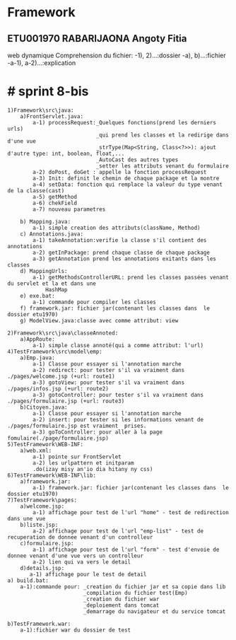 # Framework
## ETU001970 RABARIJAONA Angoty Fitia 
web dynamique
Comprehension du fichier: 
    -1), 2)...:dossier
    -a), b)...:fichier
    -a-1), a-2)...:explication

# # sprint 8-bis     <!-- But: css -->
    1)Framework\src\java:
        a)FrontServlet.java:
            a-1) processRequest:_Quelques fonctions(prend les derniers urls)
                                _qui prend les classes et la redirige dans d'une vue
                                _strType(Map<String, Class<?>>): ajout d'autre type: int, boolean, float,...
                                _AutoCast des autres types
                                _setter les attributs venant du formulaire
            a-2) doPost, doGet : appelle la fonction processRequest
            a-3) Init: definit le chemin de chaque package et la montre
            a-4) setData: fonction qui remplace la valeur du type venant de la classe(cast)
            a-5) getMethod
            a-6) chekField
            a-7) nouveau parametres

        b) Mapping.java:
            a-1) simple creation des attributs(className, Method) 
        c) Annotations.java:
            a-1) takeAnnotation:verifie la classe s'il contient des annotations
            a-2) getInPackage: prend chaque classe de chaque package
            a-3) getAnnotation prend les annotations exitants dans les classes  
        d) MappingUrls:
            a-1) getMethodsControllerURL: prend les classes passées venant du servlet et la et dans une
                HashMap
        e) exe.bat:
            a-1) commande pour compiler les classes
        f) framework.jar: fichier jar(contenant les classes dans  le dossier etu1970)
        g) ModelView.java:classe avec comme attribut: view

    2)Framework\src\java\classeAnnoted:
        a)AppRoute:
            a-1) simple classe annoté(qui a comme attribut: l'url)
    4)TestFramework\src\model\emp:
        a)Emp.java:
            a-1) Classe pour essayer si l'annotation marche
            a-2) redirect: pour tester s'il va vraiment dans ./pages/welcome.jsp (+url: route1)
            a-3) gotoView: pour tester s'il va vraiment dans ./pages/infos.jsp (+url: route2)
            a-3) gotoController: pour tester s'il va vraiment dans ./pages/formulaire.jsp (+url: route3)
        b)Citoyen.java:
            a-1) Classe pour essayer si l'annotation marche
            a-2) insert: pour tester si les informations venant de ./pages/formulaire.jsp est vraiment  prises.
            a-3) goToController: pour aller à la page fomulaire(./page/formulaire.jsp)
    5)TestFramework\WEB-INF:
        a)web.xml:
            a-1) pointe sur FrontServlet
            a-2) les urlpattern et initparam
            .do(izay misy an'io dia hitany ny css)
    6)TestFramework\WEB-INF\lib:
        a)framework.jar:
            a-1) framework.jar: fichier jar(contenant les classes dans  le dossier etu1970)
    7)TestFramework\pages:
        a)welcome.jsp: 
            a-1) affichage pour test de l'url "home" - test de redirection dans une vue
        b)liste.jsp:
            a-2) affichage pour test de l'url "emp-list" - test de recuperation de donnee venant d'un controlleur
        c)formulaire.jsp:
            a-1) affichage pour test de l'url "form" - test d'envoie de donnee venant d'une vue vers un controlleur
            a-2) lien qui va vers le detail
        d)details.jsp:
           a-1) affichage pour le test de detail
    a) build.bat:
        a-1):commande pour: _creation du fichier jar et sa copie dans lib
                            _compilation du fichier test(Emp)
                            _creation du fichier war
                            _deploiement dans tomcat
                            _demarrage du navigateur et du service tomcat

    b)TestFramework.war:
        a-1):fichier war du dossier de test